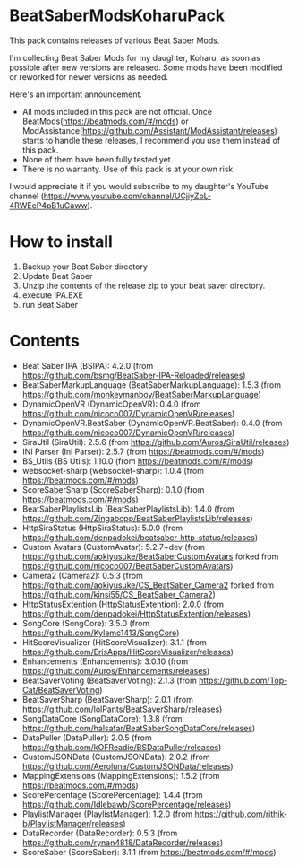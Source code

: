 # BeatSaberModsKoharuPack
This pack contains releases of various Beat Saber Mods.

I'm collecting Beat Saber Mods for my daughter, Koharu, as soon as possible after new versions are released.
Some mods have been modified or reworked for newer versions as needed.

Here's an important announcement.
* All mods included in this pack are not official. Once BeatMods(https://beatmods.com/#/mods) or ModAssistance(https://github.com/Assistant/ModAssistant/releases) starts to handle these releases, I recommend you use them instead of this pack.
* None of them have been fully tested yet.
* There is no warranty. Use of this pack is at your own risk.

I would appreciate it if you would subscribe to my daughter's YouTube channel (https://www.youtube.com/channel/UCjiyZoL-4RWEeP4pB1uGaww).

# How to install

1. Backup your Beat Saber directory
2. Update Beat Saber
3. Unzip the contents of the release zip to your beat saver directory.
4. execute IPA.EXE
5. run Beat Saber

# Contents

* Beat Saber IPA (BSIPA): 4.2.0 (from https://github.com/bsmg/BeatSaber-IPA-Reloaded/releases)
* BeatSaberMarkupLanguage (BeatSaberMarkupLanguage): 1.5.3 (from https://github.com/monkeymanboy/BeatSaberMarkupLanguage)
* DynamicOpenVR (DynamicOpenVR): 0.4.0 (from https://github.com/nicoco007/DynamicOpenVR/releases)
* DynamicOpenVR.BeatSaber (DynamicOpenVR.BeatSaber): 0.4.0 (from https://github.com/nicoco007/DynamicOpenVR/releases)
* SiraUtil (SiraUtil): 2.5.6 (from https://github.com/Auros/SiraUtil/releases)
* INI Parser (Ini Parser): 2.5.7 (from https://beatmods.com/#/mods)
* BS_Utils (BS Utils): 1.10.0 (from https://beatmods.com/#/mods)
* websocket-sharp (websocket-sharp): 1.0.4 (from https://beatmods.com/#/mods)
* ScoreSaberSharp (ScoreSaberSharp): 0.1.0 (from https://beatmods.com/#/mods)
* BeatSaberPlaylistsLib (BeatSaberPlaylistsLib): 1.4.0 (from https://github.com/Zingabopp/BeatSaberPlaylistsLib/releases)
* HttpSiraStatus (HttpSiraStatus): 5.0.0 (from https://github.com/denpadokei/beatsaber-http-status/releases)
* Custom Avatars (CustomAvatar): 5.2.7+dev (from https://github.com/aokiyusuke/BeatSaberCustomAvatars forked from https://github.com/nicoco007/BeatSaberCustomAvatars)
* Camera2 (Camera2): 0.5.3 (from https://github.com/aokiyusuke/CS_BeatSaber_Camera2 forked from https://github.com/kinsi55/CS_BeatSaber_Camera2)
* HttpStatusExtention (HttpStatusExtention): 2.0.0 (from https://github.com/denpadokei/HttpStatusExtention/releases)
* SongCore (SongCore): 3.5.0 (from https://github.com/Kylemc1413/SongCore)
* HitScoreVisualizer (HitScoreVisualizer): 3.1.1 (from https://github.com/ErisApps/HitScoreVisualizer/releases)
* Enhancements (Enhancements): 3.0.10 (from https://github.com/Auros/Enhancements/releases)
* BeatSaverVoting (BeatSaverVoting): 2.1.3 (from https://github.com/Top-Cat/BeatSaverVoting)
* BeatSaverSharp (BeatSaverSharp): 2.0.1 (from https://github.com/lolPants/BeatSaverSharp/releases)
* SongDataCore (SongDataCore): 1.3.8 (from https://github.com/halsafar/BeatSaberSongDataCore/releases)
* DataPuller (DataPuller): 2.0.5 (from https://github.com/kOFReadie/BSDataPuller/releases)
* CustomJSONData (CustomJSONData): 2.0.2 (from https://github.com/Aeroluna/CustomJSONData/releases)
* MappingExtensions (MappingExtensions): 1.5.2 (from https://beatmods.com/#/mods)
* ScorePercentage (ScorePercentage): 1.4.4 (from https://github.com/Idlebawb/ScorePercentage/releases)
* PlaylistManager (PlaylistManager): 1.2.0 (from https://github.com/rithik-b/PlaylistManager/releases)
* DataRecorder (DataRecorder): 0.5.3 (from https://github.com/rynan4818/DataRecorder/releases)
* ScoreSaber (ScoreSaber): 3.1.1 (from https://beatmods.com/#/mods)
